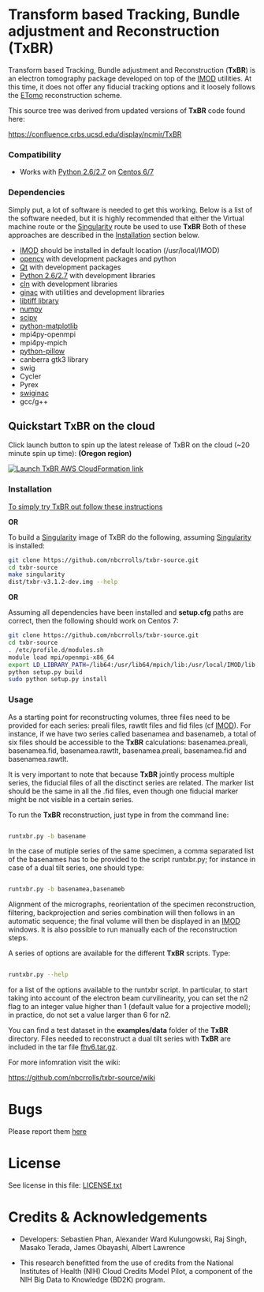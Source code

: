 [imod]: http://bio3d.colorado.edu/imod/
[etomo]: http://bio3d.colorado.edu/imod/doc/etomoTutorial.html
[fhv6]: https://github.com/nbcrrolls/txbr-source/blob/master/examples/data/fhv6.tar.gz
[singularity]: http://singularity.lbl.gov/
[centos]: https://www.centos.org/
[python]: http://www.python.org/

# Transform based Tracking, Bundle adjustment and Reconstruction (TxBR)

Transform based Tracking, Bundle adjustment and Reconstruction (**TxBR**) is an electron tomography package developed on top of the [IMOD][imod] utilities. At this time, it does not offer any fiducial tracking options and it loosely follows the [ETomo][etomo] reconstruction scheme.

This source tree was derived from updated versions of **TxBR** code found here:

https://confluence.crbs.ucsd.edu/display/ncmir/TxBR

### Compatibility

* Works with [Python 2.6/2.7][python] on [Centos 6/7][centos]

### Dependencies

Simply put, a lot of software is needed to get this working. Below is a list of the software needed, but it is highly recommended that either the Virtual machine route or the [Singularity][singularity] route be used to use **TxBR** Both of these approaches are described in the [Installation](txbr-source#installation) section below.

* [IMOD][imod] should be installed in default location (/usr/local/IMOD)
* [opencv](http://opencv.org/) with development packages and python
* [Qt](https://www.qt.io) with development packages
* [Python 2.6/2.7][python] with development libraries
* [cln](http://www.ginac.de/CLN/) with development libraries
* [ginac](http://www.ginac.de) with utilities and development libraries
* [libtiff library](http://www.libtiff.org/)
* [numpy](http://www.numpy.org/)
* [scipy](https://www.scipy.org/)
* [python-matplotlib](http://matplotlib.org/)
* mpi4py-openmpi
* mpi4py-mpich
* [python-pillow](https://python-pillow.org/)
* canberra gtk3 library
* swig
* Cycler
* Pyrex 
* [swiginac](https://launchpad.net/ubuntu/+archive/primary/+files/swiginac_1.5.1.orig.tar.gz)
* gcc/g++

## Quickstart TxBR on the cloud

Click launch button to spin up the latest release of TxBR on the cloud (~20 minute spin up time):
**(Oregon region)**

[![Launch TxBR AWS CloudFormation link](https://s3.amazonaws.com/cloudformation-examples/cloudformation-launch-stack.png)](https://console.aws.amazon.com/cloudformation/home?region=us-west-2#/stacks/new?stackName=txbr-stack-3-1-2&templateURL=https://s3-us-west-2.amazonaws.com/txbr-releases/3.1.2/txbr_3.1.2_basic_cloudformation.json)

### Installation

[To simply try TxBR out follow these instructions](https://github.com/nbcrrolls/txbr-source/wiki/Using-TXBR-Vagrant-Virtual-machine)

**OR**
 
To build a [Singularity][singularity] image of TxBR do the following, assuming [Singularity][singularity] is installed:

```Bash
git clone https://github.com/nbcrrolls/txbr-source.git
cd txbr-source
make singularity
dist/txbr-v3.1.2-dev.img --help
```


**OR** 

Assuming all dependencies have been installed and **setup.cfg** paths are correct, then the following should work on Centos 7:

```Bash
git clone https://github.com/nbcrrolls/txbr-source.git
cd txbr-source
. /etc/profile.d/modules.sh
module load mpi/openmpi-x86_64
export LD_LIBRARY_PATH=/lib64:/usr/lib64/mpich/lib:/usr/local/IMOD/lib:/usr/local/IMOD/qtlib
python setup.py build
sudo python setup.py install
```

### Usage

As a starting point for reconstructing volumes, three files need to be provided for each series: preali files, rawtlt files and fid files (cf [IMOD][imod]). For instance, if we have two series called basenamea and basenameb, a total of six files should be accessible to the **TxBR** calculations: basenamea.preali, basenamea.fid, basenamea.rawtlt, basenamea.preali, basenamea.fid and basenamea.rawtlt.

It is very important to note that because **TxBR** jointly process multiple series, the fiducial files of all the disctinct series are related. The marker list should be the same in all the .fid files, even though one fiducial marker might be not visible in a certain series. 

To run the **TxBR** reconstruction, just type in from the command line: 

```Bash

runtxbr.py -b basename 

```

In the case of mutiple series of the same specimen, a comma separated list of the basenames has to be provided to the script runtxbr.py; for instance in case of a dual tilt series, one should type:

```Bash

runtxbr.py -b basenamea,basenameb 

```

Alignment of the micrographs, reorientation of the specimen reconstruction, filtering, backprojection and series combination will then follows in an automatic sequence; the final volume will then be displayed in an [IMOD][imod] windows. It is also possible to run manually each of the reconstruction steps. 

A series of options are available for the different **TxBR** scripts. Type:

```Bash

runtxbr.py --help

```

for a list of the options available to the runtxbr script. In particular, to start taking into account of the electron beam curvilinearity, you can set the n2 flag to an integer value higher than 1 (default value for a projective model); in practice, do not set a value larger than 6 for n2.

You can find a test dataset in the **examples/data** folder of the **TxBR** directory. Files needed to reconstruct a dual tilt series with **TxBR** are included in the tar file [fhv6.tar.gz][fhv6].

For more infomration visit the wiki:

https://github.com/nbcrrolls/txbr-source/wiki

# Bugs

Please report them [here](https://github.com/nbcrrolls/txbr-source/issues)


# License

See license in this file: [LICENSE.txt](LICENSE.txt)



# Credits & Acknowledgements

* Developers: Sebastien Phan, Alexander Ward Kulungowski, Raj Singh, Masako Terada, James Obayashi, Albert Lawrence

* This research benefitted from the use of credits from the National Institutes of Health (NIH) Cloud Credits Model Pilot, a component of the NIH Big Data to Knowledge (BD2K) program. 
